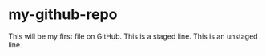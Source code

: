 # my-github-repo
This will be my first file on GitHub.
This is a staged line.
This is an unstaged line.
